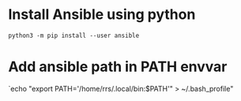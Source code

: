 # Install Ansible using python

`python3 -m pip install --user ansible`

# Add ansible path in PATH envvar

`echo "export PATH='/home/rrs/.local/bin:$PATH'" > ~/.bash_profile"

